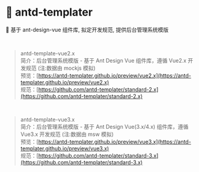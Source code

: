 # 🌈 antd-templater

👋 基于 ant-design-vue 组件库, 拟定开发规范, 提供后台管理系统模版

<br/>

> antd-template-vue2.x  
> 简介：后台管理系统模版 - 基于 Ant Design Vue 组件库，遵循 Vue2.x 开发规范 (注:数据由 mockjs 模拟)<br />
> 预览：[https://antd-templater.github.io/preview/vue2.x](https://antd-templater.github.io/preview/vue2.x)<br />
> 规范：[https://github.com/antd-templater/standard-2.x](https://github.com/antd-templater/standard-2.x)<br />

<br/>

> antd-template-vue3.x  
> 简介：后台管理系统模版 - 基于 Ant Design Vue(3.x/4.x) 组件库，遵循 Vue3.x 开发规范 (注:数据由 msw 模拟)<br />
> 预览：[https://antd-templater.github.io/preview/vue3.x](https://antd-templater.github.io/preview/vue3.x)<br />
> 规范：[https://github.com/antd-templater/standard-3.x](https://github.com/antd-templater/standard-3.x)<br />
